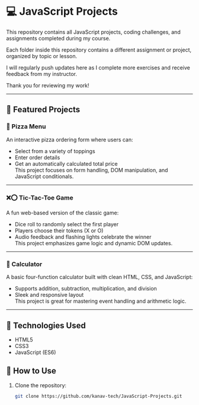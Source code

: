 # 💻 JavaScript Projects

This repository contains all JavaScript projects, coding challenges, and assignments completed during my course.

Each folder inside this repository contains a different assignment or project, organized by topic or lesson.

I will regularly push updates here as I complete more exercises and receive feedback from my instructor.

Thank you for reviewing my work!

---

## 📁 Featured Projects

### 🍕 Pizza Menu
An interactive pizza ordering form where users can:
- Select from a variety of toppings
- Enter order details
- Get an automatically calculated total price  
This project focuses on form handling, DOM manipulation, and JavaScript conditionals.

---

### ❌⭕ Tic-Tac-Toe Game
A fun web-based version of the classic game:
- Dice roll to randomly select the first player
- Players choose their tokens (X or O)
- Audio feedback and flashing lights celebrate the winner  
This project emphasizes game logic and dynamic DOM updates.

---

### 🧮 Calculator
A basic four-function calculator built with clean HTML, CSS, and JavaScript:
- Supports addition, subtraction, multiplication, and division
- Sleek and responsive layout  
This project is great for mastering event handling and arithmetic logic.

---

## 🔧 Technologies Used
- HTML5
- CSS3
- JavaScript (ES6)

## 🚀 How to Use
1. Clone the repository:
   ```bash
   git clone https://github.com/kanav-tech/JavaScript-Projects.git
